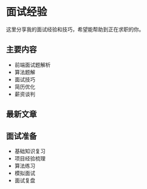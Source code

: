 # 面试经验

这里分享我的面试经验和技巧，希望能帮助到正在求职的你。

## 主要内容

- 前端面试题解析
- 算法题解
- 面试技巧
- 简历优化
- 薪资谈判

## 最新文章



## 面试准备

- 基础知识复习
- 项目经验梳理
- 算法练习
- 模拟面试
- 面试复盘 



